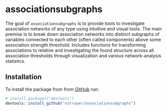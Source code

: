 
<!-- README.md is generated from README.Rmd. Please edit that file -->

# associationsubgraphs

<!-- badges: start -->

<!-- badges: end -->

The goal of `associationsubgraphs` is to provide tools to investigate
association networks of any type using intuitive and visual tools. The
main premise is to break down association networks into distinct
subgraphs of variables connected to each other (often called components)
above some association strength threshold. Includes functions for
transforming associations to relative and investigating the found
structure across all association thresholds through visualization and
various network-analysis statistics.

## Installation

To install the package from from [GitHub](https://github.com/) run:

``` r
# install.packages("devtools")
devtools::install_github("nstrayer/associationsubgraphs")
```
